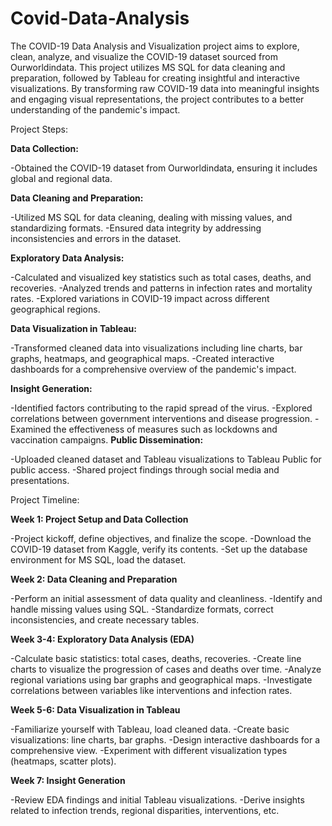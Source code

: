 # Covid-Data-Analysis

The COVID-19 Data Analysis and Visualization project aims to explore, clean, analyze, and visualize the COVID-19 dataset sourced from Ourworldindata. This project utilizes MS SQL for data cleaning and preparation, followed by Tableau for creating insightful and interactive visualizations. By transforming raw COVID-19 data into meaningful insights and engaging visual representations, the project contributes to a better understanding of the pandemic's impact.



Project Steps:

**Data Collection:**

  -Obtained the COVID-19 dataset from Ourworldindata, ensuring it includes global and regional data.
  
​**Data Cleaning and Preparation:**

  -Utilized MS SQL for data cleaning, dealing with missing values, and standardizing formats.
  -Ensured data integrity by addressing inconsistencies and errors in the dataset.
  
**Exploratory Data Analysis:**

  -Calculated and visualized key statistics such as total cases, deaths, and recoveries.
  -Analyzed trends and patterns in infection rates and mortality rates.
  -Explored variations in COVID-19 impact across different geographical regions.
  
**Data Visualization in Tableau:**

  -Transformed cleaned data into visualizations including line charts, bar graphs, heatmaps, and geographical maps.
  -Created interactive dashboards for a comprehensive overview of the pandemic's impact.
  
**Insight Generation:**

  -Identified factors contributing to the rapid spread of the virus.
  -Explored correlations between government interventions and disease progression.
  -Examined the effectiveness of measures such as lockdowns and vaccination campaigns.
**Public Dissemination:**

  -Uploaded cleaned dataset and Tableau visualizations to Tableau Public for public access.
  -Shared project findings through social media and presentations.



Project Timeline:

**Week 1: Project Setup and Data Collection**

  -Project kickoff, define objectives, and finalize the scope.
  -Download the COVID-19 dataset from Kaggle, verify its contents.
  -Set up the database environment for MS SQL, load the dataset.
  
**Week 2: Data Cleaning and Preparation**

  -Perform an initial assessment of data quality and cleanliness.
  -Identify and handle missing values using SQL.
  -Standardize formats, correct inconsistencies, and create necessary tables.
  
**Week 3-4: Exploratory Data Analysis (EDA)**

  -Calculate basic statistics: total cases, deaths, recoveries.
  -Create line charts to visualize the progression of cases and deaths over time.
  -Analyze regional variations using bar graphs and geographical maps.
  -Investigate correlations between variables like interventions and infection rates.
  
**Week 5-6: Data Visualization in Tableau**

  -Familiarize yourself with Tableau, load cleaned data.
  -Create basic visualizations: line charts, bar graphs.
  -Design interactive dashboards for a comprehensive view.
  -Experiment with different visualization types (heatmaps, scatter plots).
  
**Week 7: Insight Generation**

  -Review EDA findings and initial Tableau visualizations.
  -Derive insights related to infection trends, regional disparities, interventions, etc.


